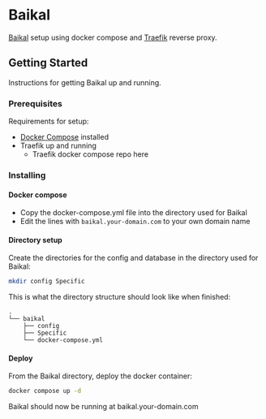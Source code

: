 # Baikal

[Baikal](https://sabre.io/baikal/) setup using docker compose and [Traefik](https://traefik.io/traefik/) reverse proxy.

## Getting Started

Instructions for getting Baikal up and running.

### Prerequisites

Requirements for setup:
- [Docker Compose](https://docs.docker.com/compose/install/) installed
- Traefik up and running
  - Traefik docker compose repo here

### Installing

#### Docker compose

- Copy the docker-compose.yml file into the directory used for Baikal
- Edit the lines with `baikal.your-domain.com` to your own domain name

#### Directory setup

Create the directories for the config and database in the directory used for Baikal:

```sh
mkdir config Specific
```

This is what the directory structure should look like when finished:

```
.
└── baikal
    ├── config
    ├── Specific
    └── docker-compose.yml
```

#### Deploy

From the Baikal directory, deploy the docker container:

```sh
docker compose up -d
```

Baikal should now be running at baikal.your-domain.com